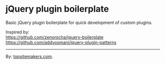 # jQuery plugin boilerplate

Basic jQuery plugin boilerplate for quick development of custom plugins.

Inspired by:  
https://github.com/zenorocha/jquery-boilerplate  
https://github.com/addyosmani/jquery-plugin-patterns

<hr>

By: [topsitemakers.com](http://www.topsitemakers.com).
